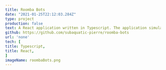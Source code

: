 ```yaml
---
title: Roomba Bots
date: "2021-01-25T22:12:03.284Z"
type: project
production: false
text: A React application written in Typescript. The application simulates Roomba cleaning robots cleaning a room. The amount of bots and speed of the bots can be set by the user before simulating a bot cleaning.
github: https://github.com/subaquatic-pierre/roomba-bots
url: 'none'
tech: [
title: Typescript,
title: React,
]
imageName: roombaBots.png
---
```

